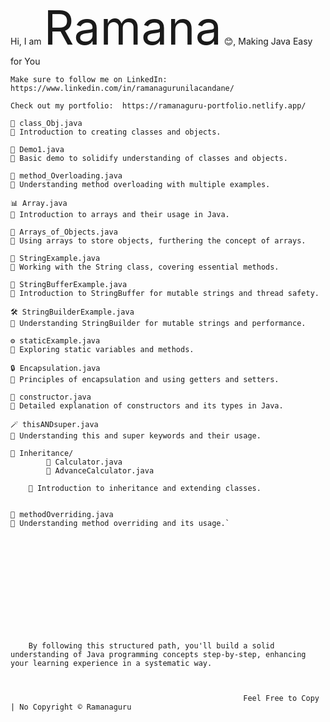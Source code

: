 
Hi, I am <span style="font-size:75;">Ramana</span> 😊, Making Java Easy for You

    Make sure to follow me on LinkedIn:   https://www.linkedin.com/in/ramanagurunilacandane/

    Check out my portfolio:  https://ramanaguru-portfolio.netlify.app/

    📝 class_Obj.java
    📌 Introduction to creating classes and objects.

    🧩 Demo1.java
    📌 Basic demo to solidify understanding of classes and objects.

    🔄 method_Overloading.java
    📌 Understanding method overloading with multiple examples.

    📊 Array.java
    📌 Introduction to arrays and their usage in Java.

    🧺 Arrays_of_Objects.java
    📌 Using arrays to store objects, furthering the concept of arrays.

    🧵 StringExample.java
    📌 Working with the String class, covering essential methods.

    🧶 StringBufferExample.java
    📌 Introduction to StringBuffer for mutable strings and thread safety.

    🛠️ StringBuilderExample.java
    📌 Understanding StringBuilder for mutable strings and performance.

    ⚙️ staticExample.java
    📌 Exploring static variables and methods.

    🔒 Encapsulation.java
    📌 Principles of encapsulation and using getters and setters.

    🚧 constructor.java
    📌 Detailed explanation of constructors and its types in Java.

    🪄 thisANDsuper.java
    📌 Understanding this and super keywords and their usage.

    🔗 Inheritance/ 
            📂 Calculator.java
            📂 AdvanceCalculator.java

        📌 Introduction to inheritance and extending classes.


    🔄 methodOverriding.java
    📌 Understanding method overriding and its usage.`

        
     
        
        






        
        
        By following this structured path, you'll build a solid understanding of Java programming concepts step-by-step, enhancing your learning experience in a systematic way.



                                                        Feel Free to Copy | No Copyright © Ramanaguru
